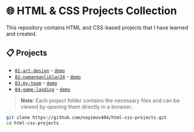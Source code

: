 # 🌐 HTML & CSS Projects Collection

This repository contains HTML and CSS-based projects that I have learned and created.

## 📋 Projects

- [`01-art-design`](/01-art-design) - [`demo`](https://nayimov404.github.io/html-css-projects/01-art-design) 
- [`02-namanganliklar24`](/02-namanganliklar24) - [`demo`](https://nayimov404.github.io/html-css-projects/02-namanganliklar24)
- [`03-my-team`](/03-my-team) - [`demo`](https://nayimov404.github.io/html-css-projects/03-my-team)
- [`04-game-landing`](/04-game-landing) - [`demo`](https://nayimov404.github.io/html-css-projects/04-game-landing)


> **Note**: Each project folder contains the necessary files and can be viewed by opening them directly in a browser..

```bash
git clone https://github.com/nayimov404/html-css-projects.git
cd html-css-projects
